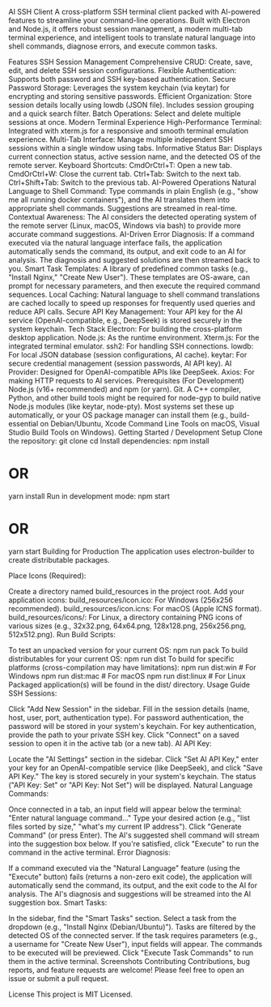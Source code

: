 AI SSH Client
A cross-platform SSH terminal client packed with AI-powered features to streamline your command-line operations. Built with Electron and Node.js, it offers robust session management, a modern multi-tab terminal experience, and intelligent tools to translate natural language into shell commands, diagnose errors, and execute common tasks.

Features
SSH Session Management
Comprehensive CRUD: Create, save, edit, and delete SSH session configurations.
Flexible Authentication: Supports both password and SSH key-based authentication.
Secure Password Storage: Leverages the system keychain (via keytar) for encrypting and storing sensitive passwords.
Efficient Organization: Store session details locally using lowdb (JSON file). Includes session grouping and a quick search filter.
Batch Operations: Select and delete multiple sessions at once.
Modern Terminal Experience
High-Performance Terminal: Integrated with xterm.js for a responsive and smooth terminal emulation experience.
Multi-Tab Interface: Manage multiple independent SSH sessions within a single window using tabs.
Informative Status Bar: Displays current connection status, active session name, and the detected OS of the remote server.
Keyboard Shortcuts:
CmdOrCtrl+T: Open a new tab.
CmdOrCtrl+W: Close the current tab.
Ctrl+Tab: Switch to the next tab.
Ctrl+Shift+Tab: Switch to the previous tab.
AI-Powered Operations
Natural Language to Shell Command: Type commands in plain English (e.g., "show me all running docker containers"), and the AI translates them into appropriate shell commands. Suggestions are streamed in real-time.
Contextual Awareness: The AI considers the detected operating system of the remote server (Linux, macOS, Windows via bash) to provide more accurate command suggestions.
AI-Driven Error Diagnosis: If a command executed via the natural language interface fails, the application automatically sends the command, its output, and exit code to an AI for analysis. The diagnosis and suggested solutions are then streamed back to you.
Smart Task Templates: A library of predefined common tasks (e.g., "Install Nginx," "Create New User"). These templates are OS-aware, can prompt for necessary parameters, and then execute the required command sequences.
Local Caching: Natural language to shell command translations are cached locally to speed up responses for frequently used queries and reduce API calls.
Secure API Key Management: Your API key for the AI service (OpenAI-compatible, e.g., DeepSeek) is stored securely in the system keychain.
Tech Stack
Electron: For building the cross-platform desktop application.
Node.js: As the runtime environment.
Xterm.js: For the integrated terminal emulator.
ssh2: For handling SSH connections.
lowdb: For local JSON database (session configurations, AI cache).
keytar: For secure credential management (session passwords, AI API key).
AI Provider: Designed for OpenAI-compatible APIs like DeepSeek.
Axios: For making HTTP requests to AI services.
Prerequisites (For Development)
Node.js (v16+ recommended) and npm (or yarn).
Git.
A C++ compiler, Python, and other build tools might be required for node-gyp to build native Node.js modules (like keytar, node-pty). Most systems set these up automatically, or your OS package manager can install them (e.g., build-essential on Debian/Ubuntu, Xcode Command Line Tools on macOS, Visual Studio Build Tools on Windows).
Getting Started / Development Setup
Clone the repository:
git clone <repository-url>
cd <repository-name>
Install dependencies:
npm install
# OR
yarn install
Run in development mode:
npm start
# OR
yarn start
Building for Production
The application uses electron-builder to create distributable packages.

Place Icons (Required):

Create a directory named build_resources in the project root.
Add your application icons:
build_resources/icon.ico: For Windows (256x256 recommended).
build_resources/icon.icns: For macOS (Apple ICNS format).
build_resources/icons/: For Linux, a directory containing PNG icons of various sizes (e.g., 32x32.png, 64x64.png, 128x128.png, 256x256.png, 512x512.png).
Run Build Scripts:

To test an unpacked version for your current OS:
npm run pack
To build distributables for your current OS:
npm run dist
To build for specific platforms (cross-compilation may have limitations):
npm run dist:win  # For Windows
npm run dist:mac  # For macOS
npm run dist:linux # For Linux
Packaged application(s) will be found in the dist/ directory.
Usage Guide
SSH Sessions:

Click "Add New Session" in the sidebar.
Fill in the session details (name, host, user, port, authentication type).
For password authentication, the password will be stored in your system's keychain.
For key authentication, provide the path to your private SSH key.
Click "Connect" on a saved session to open it in the active tab (or a new tab).
AI API Key:

Locate the "AI Settings" section in the sidebar.
Click "Set AI API Key," enter your key for an OpenAI-compatible service (like DeepSeek), and click "Save API Key." The key is stored securely in your system's keychain.
The status ("API Key: Set" or "API Key: Not Set") will be displayed.
Natural Language Commands:

Once connected in a tab, an input field will appear below the terminal: "Enter natural language command..."
Type your desired action (e.g., "list files sorted by size," "what's my current IP address").
Click "Generate Command" (or press Enter). The AI's suggested shell command will stream into the suggestion box below.
If you're satisfied, click "Execute" to run the command in the active terminal.
Error Diagnosis:

If a command executed via the "Natural Language" feature (using the "Execute" button) fails (returns a non-zero exit code), the application will automatically send the command, its output, and the exit code to the AI for analysis.
The AI's diagnosis and suggestions will be streamed into the AI suggestion box.
Smart Tasks:

In the sidebar, find the "Smart Tasks" section.
Select a task from the dropdown (e.g., "Install Nginx (Debian/Ubuntu)"). Tasks are filtered by the detected OS of the connected server.
If the task requires parameters (e.g., a username for "Create New User"), input fields will appear.
The commands to be executed will be previewed.
Click "Execute Task Commands" to run them in the active terminal.
Screenshots
Contributing
Contributions, bug reports, and feature requests are welcome! Please feel free to open an issue or submit a pull request.

License
This project is MIT Licensed.

